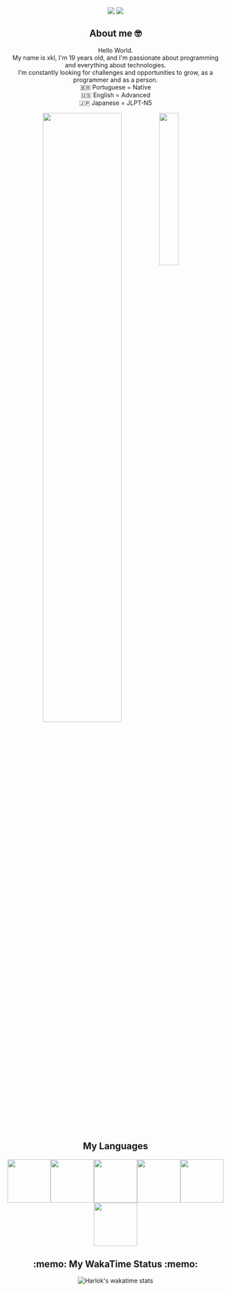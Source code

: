 


<div align="center">  
  <a href = "https://wa.me/5522974055341" target="_blank"><img src="https://img.shields.io/badge/WhatsApp-25D366?style=for-the-badge&logo=whatsapp&logoColor=white" target="_blank"></a>
  <a href="https://www.linkedin.com/in/jos%C3%A9-lucas-souza-b61874218/" target="_blank"><img src="https://img.shields.io/badge/-LinkedIn-%230077B5?style=for-the-badge&logo=linkedin&logoColor=white" target="_blank"></a>
</div>
<div align="center"> 
  <div align="center"> 
    </div>
  <h2> About me 🤓 </h2>
  
 Hello World. <br> My name is xkl, I'm 19 years old, and I'm passionate about programming and everything about technologies. <br>
  I'm constantly looking for challenges and opportunities to grow, as a programmer and as a person. <br>
    🇧🇷 Portuguese = Native <br> 🇺🇸 English = Advanced <br >🇯🇵 Japanese = JLPT-N5 <br>

</div><p>
  <a href="https://github.com/anuraghazra/github-readme-stats">
  <img align="right" src="https://github-readme-stats.vercel.app/api/top-langs/?username=LuckxSz&langs_count=6&theme=react&layout=donut-vertical" align = "right" width="30%" />
  </a>


</p>
<p align = "center">
  <a href="https://github.com/anuraghazra/github-readme-stats">
  <img src="https://github-readme-stats.vercel.app/api?username=LuckxSz&show_icons=true&theme=react&rank_icon=github"  width="60%" height="60%"  />
  </a>
</p> 

<div align="center">


<h2 align="center"> My Languages </h2>
<p align="center">
  <img src="https://i.giphy.com/media/XAxylRMCdpbEWUAvr8/giphy.webp" width="100"><img src="https://i.giphy.com/media/fsEaZldNC8A1PJ3mwp/giphy.webp" width="100"><img src="https://media3.giphy.com/media/ln7z2eWriiQAllfVcn/200w.webp" width="100"><img src="https://i.giphy.com/media/eNAsjO55tPbgaor7ma/200w.webp" width="100"><img src="https://i.giphy.com/media/KzJkzjggfGN5Py6nkT/200.webp" width="100"><img src="https://i.giphy.com/media/IdyAQJVN2kVPNUrojM/200.webp" width="100">
</p>


<h2 align = "center" > :memo: My WakaTime Status  :memo: </h2>

![Harlok's wakatime stats](https://github-readme-stats.vercel.app/api/wakatime?username=LuckxSz)


</div>
